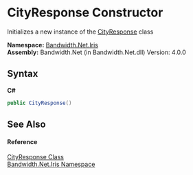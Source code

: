﻿# CityResponse Constructor 
 

Initializes a new instance of the <a href ="T_Bandwidth_Net_Iris_CityResponse.md">CityResponse</a> class

**Namespace:**&nbsp;<a href ="N_Bandwidth_Net_Iris.md">Bandwidth.Net.Iris</a><br />**Assembly:**&nbsp;Bandwidth.Net (in Bandwidth.Net.dll) Version: 4.0.0

## Syntax

**C#**<br />
``` C#
public CityResponse()
```


## See Also


#### Reference
<a href ="T_Bandwidth_Net_Iris_CityResponse.md">CityResponse Class</a><br /><a href ="N_Bandwidth_Net_Iris.md">Bandwidth.Net.Iris Namespace</a><br />